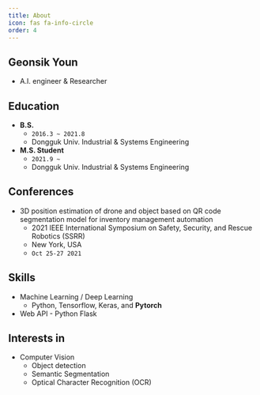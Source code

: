 ```yaml
---
title: About
icon: fas fa-info-circle
order: 4
---
```


## Geonsik Youn
- A.I. engineer & Researcher

## Education
- **B.S.**
  - `2016.3 ~ 2021.8`
  - Dongguk Univ. Industrial & Systems Engineering
- **M.S. Student**
  - `2021.9 ~ `
  - Dongguk Univ. Industrial & Systems Engineering

## Conferences

- 3D position estimation of drone and object based on QR code segmentation model for inventory management automation
  - 2021 IEEE International Symposium on Safety, Security, and Rescue Robotics (SSRR)
  - New York, USA
  - `Oct 25-27 2021`

## Skills
- Machine Learning / Deep Learning
  - Python, Tensorflow, Keras, and **Pytorch**
- Web API - Python Flask

## Interests in
- Computer Vision
  - Object detection
  - Semantic Segmentation
  - Optical Character Recognition (OCR)
